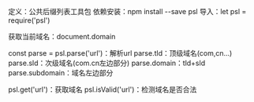 定义：公共后缀列表工具包
依赖安装：npm install --save psl
导入：let psl = require('psl')

获取当前域名：document.domain

const parse = psl.parse('url')：解析url
parse.tld：顶级域名(com,cn...)
parse.sld：次级域名(com.cn左边部分)
parse.domain：tld+sld
parse.subdomain：域名左边部分

psl.get('url')：获取域名
psl.isValid('url')：检测域名是否合法